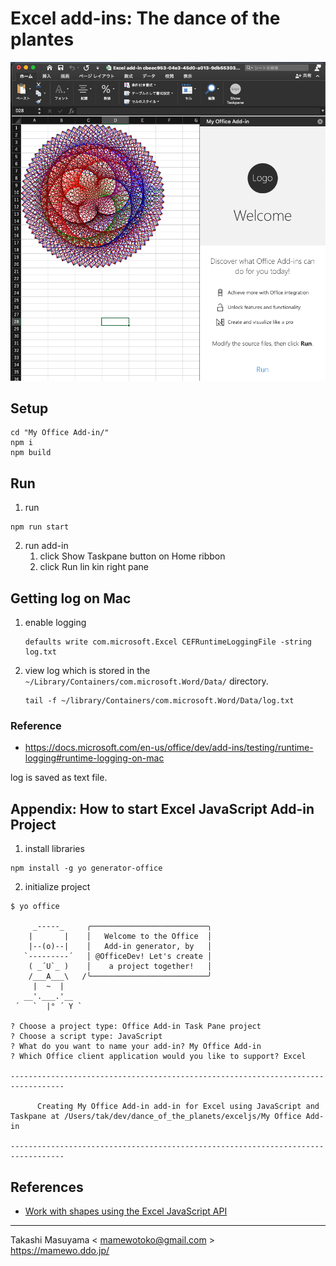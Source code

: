 Excel add-ins: The dance of the plantes
==========================================

![](image/dance.png)

Setup
-----

```
cd "My Office Add-in/"
npm i
npm build
```

Run
-----

1. run

```
npm run start 
```

2. run add-in
	1. click Show Taskpane button on Home ribbon
	2. click Run lin kin right pane

Getting log on Mac
-------------------

1. enable logging

	```
	defaults write com.microsoft.Excel CEFRuntimeLoggingFile -string log.txt
	```
2. view log which is stored in the `~/Library/Containers/com.microsoft.Word/Data/` directory.

	```
	tail -f ~/library/Containers/com.microsoft.Word/Data/log.txt
	```

### Reference

* <https://docs.microsoft.com/en-us/office/dev/add-ins/testing/runtime-logging#runtime-logging-on-mac>

log is saved as text file.

Appendix: How to start Excel JavaScript Add-in Project
---------------------------------------------

1. install libraries

```
npm install -g yo generator-office
```

2. initialize project

```
$ yo office

     _-----_     ╭──────────────────────────╮
    |       |    │   Welcome to the Office  │
    |--(o)--|    │   Add-in generator, by   │
   `---------´   │ @OfficeDev! Let's create │
    ( _´U`_ )    │    a project together!   │
    /___A___\   /╰──────────────────────────╯
     |  ~  |     
   __'.___.'__   
 ´   `  |° ´ Y ` 

? Choose a project type: Office Add-in Task Pane project
? Choose a script type: JavaScript
? What do you want to name your add-in? My Office Add-in
? Which Office client application would you like to support? Excel

----------------------------------------------------------------------------------

      Creating My Office Add-in add-in for Excel using JavaScript and Taskpane at /Users/tak/dev/dance_of_the_planets/exceljs/My Office Add-in

----------------------------------------------------------------------------------
```

References
----------

* [Work with shapes using the Excel JavaScript API](https://docs.microsoft.com/en-us/office/dev/add-ins/excel/excel-add-ins-shapes)

----
Takashi Masuyama < mamewotoko@gmail.com >  
<https://mamewo.ddo.jp/>

